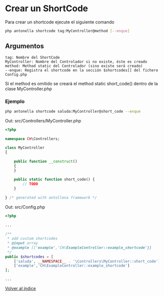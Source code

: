 # Crear un ShortCode

Para crear un shortcode ejecute el siguiente comando

```bash
php antonella shortcode tag:MyController@method [--enque]
```

## Argumentos

```text
tag: Nombre del ShortCode
MyController: Nombre del Controlador si no existe, éste es creado
method: Method static del Controlador (sino existe será creado) 	 	
--enque: Registra el shortcode en la sección $shortcodes[] del fichero Config.php
```

Si el method es omitido se creará el method static short_code() dentro de la clase MyController.php

### Ejemplo

```bash
php antonella shortcode saluda:MyController@short_code --enque
```

Out: src/Controllers/MyController.php

```php
<?php
    
namespace CH\Controllers;
          
class MyController
{
    
	public function __construct()
	{
	}
	
	public static function short_code() {
		// TODO
	}
	
} /* generated with antollena framework */
```

Out: src/Config.php

```php
<?php
	
...
	
/**
 * add custom shortcodes
 * @input array
 * @example [['example','CH\ExampleController::example_shortcode']]
 */
public $shortcodes = [
	['saluda', __NAMESPACE__ . '\Controllers\MyController::short_code'],
	['example','CH\ExampleController::example_shortcode']
];

...
```

[Volver al índice](https://github.com/cehojac/antonella-framework-for-wp/tree/1.8/docs/readme.md)